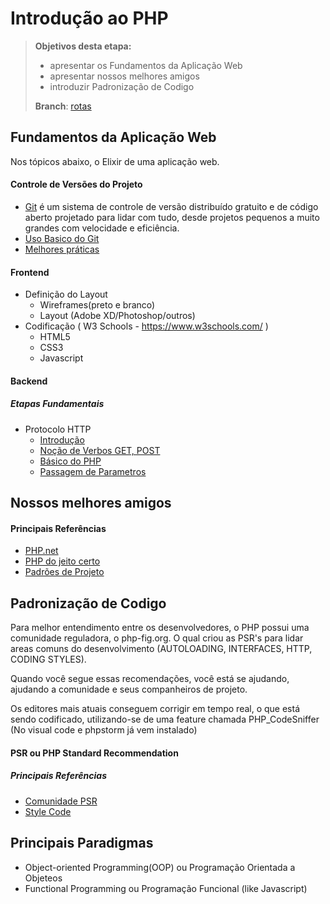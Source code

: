 # [](#intro)Introdução ao PHP 

> **Objetivos desta etapa:**
> 
> *   apresentar os Fundamentos da Aplicação Web 
> *   apresentar nossos melhores amigos 
> *   introduzir Padronização de Codigo 
> 
> **Branch**: [rotas](https://)


## Fundamentos da Aplicação Web 

Nos tópicos abaixo, o Elixir de uma aplicação web. 

#### Controle de Versões do Projeto 
- [Git](https://rogerdudler.github.io/git-guide/)
    é um sistema de controle de versão distribuído gratuito e de código aberto projetado para lidar com tudo, desde projetos pequenos a muito grandes com velocidade e eficiência.
- [Uso Basico do Git](https://www.atlassian.com/br/git/tutorials/saving-changes)
- [Melhores práticas](https://gist.github.com/pedronauck/5c09b8b8786d557b6916)


#### Frontend
- Definição do Layout
    - Wireframes(preto e branco)
    - Layout (Adobe XD/Photoshop/outros)
- Codificação ( W3 Schools - https://www.w3schools.com/ ) 
    - HTML5 
    - CSS3
    - Javascript
    

#### Backend
##### Etapas Fundamentais 
- Protocolo HTTP 
    - [Introdução](https://pt.wikipedia.org/wiki/Hypertext_Transfer_Protocol)
    - [Noção de Verbos GET, POST](https://www.w3schools.com/tags/ref_httpmethods.asp)
    - [Básico do PHP](https://www.php.net/manual/en/langref.php)
    - [Passagem de Parametros](https://www.w3schools.com/php/php_forms.asp)



## Nossos melhores amigos

#### Principais Referências

- [PHP.net](https://www.php.net/manual/en/)
- [PHP do jeito certo](https://phptherightway.com)
- [Padrões de Projeto](https://refactoring.guru/pt-br/design-patterns/php)


## Padronização de Codigo

Para melhor entendimento entre os desenvolvedores, o PHP possui uma comunidade reguladora, o php-fig.org. O qual criou as PSR's para lidar areas comuns do desenvolvimento (AUTOLOADING, INTERFACES, HTTP, CODING STYLES). 

Quando você segue essas recomendações, você está se ajudando, ajudando a comunidade e seus companheiros de projeto.

Os editores mais atuais conseguem corrigir em tempo real, o que está sendo codificado, utilizando-se de uma feature chamada PHP_CodeSniffer (No visual code e phpstorm já vem instalado)  


#### PSR ou PHP Standard Recommendation 

##### Principais Referências  

- [Comunidade PSR](https://www.php-fig.org/)
- [Style Code](https://phptherightway.com/#code_style_guide)


## Principais Paradigmas 

- Object-oriented Programming(OOP) ou Programação Orientada a Objeteos
- Functional Programming ou Programação Funcional (like Javascript) 


